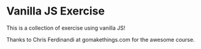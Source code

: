 # Vanilla JS Exercise

This is a collection of exercise using vanilla JS!

Thanks to Chris Ferdinandi at gomakethings.com for the awesome course.